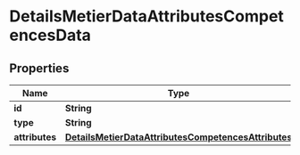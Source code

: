 # DetailsMetierDataAttributesCompetencesData

## Properties
Name | Type | Description | Notes
------------ | ------------- | ------------- | -------------
**id** | **String** |  |  [optional]
**type** | **String** |  |  [optional]
**attributes** | [**DetailsMetierDataAttributesCompetencesAttributes**](DetailsMetierDataAttributesCompetencesAttributes.md) |  |  [optional]

